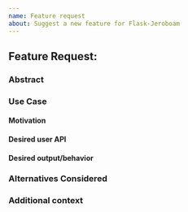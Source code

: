 ```yaml
---
name: Feature request
about: Suggest a new feature for Flask-Jeroboam
---
```


## Feature Request: <NAME>

### Abstract

<!--
Replace this comment with a A brief summary of the feature request.
Exemple: Response Model as Lists of primitives or BaseModels
-->

### Use Case

<!--
Replace this comment with A clear and concise description of the use case for this feature and how it will be used.
Identify the problem it solves or the opportunity it generates.
Exemple: Response Models can be defined as generic type List of either primitives (int, str, ...) or
subclasses of pydantic BaseModels, especially for read index type of view functions.
-->

#### Motivation

<!--
Replace this comment with why this feature is important, and how it will benefit users or the project as a whole.
Identify the problem it solves or the opportunity it generates.
Exemple: When users want to return a list of objects without any metadata like the total_count, it's the most
straightforward approach to defining a response_model and make the economy of defining a wrapping response_model.
-->

#### Desired user API

<!--
Replace this comment with The desired user API and how it will be used.
Include current user API if relevant.
Exemple:
The Following will be supported:
```python
@app.get("/return_a_list_of_primitives", response_model=List[int])
def get_a_list():
    return [2, 3, 4]


class MyModel(OutboundModel):
    name: str
    count: int

@app.get("/return_a_list_of_base_models", response_model=List[MyModel])
def get_a_list():
    return [MyModel(name="Test1", count=3), MyModel(name="Test2", count=10)]


@app.get("/return_a_list_of_dicts", response_model=List[MyModel])
def get_a_list():
    return [{"name": "Test1", "count": 3}, {"name": "Test2", "count": 10}]
```
-->

#### Desired output/behavior

<!--
Replace this comment with the desired output or behavior of the feature.
Include current output/behavior if relevant.
Exemple:
When hit the aboce-defined endpoints would return:

>> curl return_a_list_of_primitives
[2, 3, 4]
>> curl return_a_list_of_base_models
[{"name": "Test1", "count": 3}, {"name": "Test2", "count": 10}]
>> curl return_a_list_of_dicts
[{"name": "Test1", "count": 3}, {"name": "Test2", "count": 10}]
-->

### Alternatives Considered

<!--
Replace this comment with a clear and concise description of any alternative solutions or features that were considered.
Explain why the proposed solution is the best approach.
-->

### Additional context

<!--
Replace this comment with any other relevant information, that may be helpful in understanding the feature request.
-->
